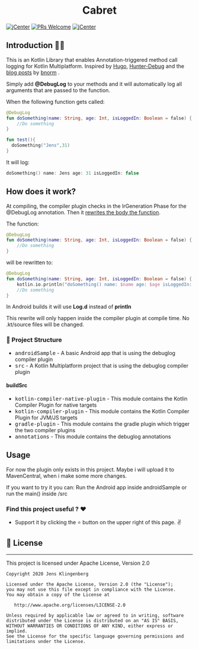 
<h1 align="center"> Cabret </h1>

[![jCenter](https://img.shields.io/badge/Apache-2.0-green.svg
)](https://github.com/Foso/DebugLog/blob/master/LICENSE)
[![PRs Welcome](https://img.shields.io/badge/PRs-welcome-brightgreen.svg?style=flat-square)](http://makeapullrequest.com)
[![jCenter](https://img.shields.io/badge/Kotlin-1.4.20-green.svg
)](https://github.com/Foso/Sheasy/blob/master/LICENSE)



## Introduction 🙋‍♂️

This is an Kotlin Library that enables Annotation-triggered method call logging for Kotlin Multiplatform. Inspired by [Hugo](https://github.com/JakeWharton/hugo), [Hunter-Debug](https://github.com/Leaking/Hunter/blob/master/README_hunter_debug.md) and the [blog posts](https://blog.bnorm.dev/) by [bnorm](https://github.com/bnorm) .

Simply add **@DebugLog** to your methods and it will automatically log all arguments that are passed to the function.

When the following function gets called:

```kotlin
@DebugLog
fun doSomething(name: String, age: Int, isLoggedIn: Boolean = false) {
    //Do something
}

fun test(){
  doSomething("Jens",31)
}
```

It will log:
```kotlin
doSomething() name: Jens age: 31 isLoggedIn: false
```
## How does it work?
At compiling, the compiler plugin checks in the IrGeneration Phase for the @DebugLog annotation. Then it [rewrites the body the function](https://github.com/Foso/DebugLog/blob/6152ffe4a516010a029c2956f8f1ae878712030e/buildSrc/kotlin-plugin/src/main/java/de/jensklingenberg/debuglog/DebugLogTransformer.kt#L90). 

The function:

```kotlin
@DebugLog
fun doSomething(name: String, age: Int, isLoggedIn: Boolean = false) {
    //Do something
}
```

will be rewritten to:

```kotlin
@DebugLog
fun doSomething(name: String, age: Int, isLoggedIn: Boolean = false) {
    kotlin.io.println("doSomething() name: $name age: $age isLoggedIn: $isLoggedIn"
    //Do something
}
```

In Android builds it will use **Log.d** instead of **println**

This rewrite will only happen inside the compiler plugin at compile time. No .kt/source files will be changed.

### 👷 Project Structure
* <kbd>androidSample</kbd> - A basic Android app that is using the debuglog compiler plugin
* <kbd>src</kbd> - A Kotlin Multiplatform project that is using the debuglog compiler plugin


#### buildSrc
 *  <kbd>kotlin-compiler-native-plugin</kbd> - This module contains the Kotlin Compiler Plugin for native targets
 *  <kbd>kotlin-compiler-plugin</kbd> - This module contains the Kotlin Compiler Plugin for JVM/JS targets
 *  <kbd>gradle-plugin</kbd> - This module contains the gradle plugin which trigger the two compiler plugins
 *  <kbd>annotations</kbd> - This module contains the debuglog annotations

## Usage
For now the plugin only exists in this project. Maybe i will upload it to MavenCentral, when i make some more changes.

If you want to try it you can:
Run the Android app inside androidSample or run the main() inside /src

### Find this project useful ? :heart:
* Support it by clicking the :star: button on the upper right of this page. :v:

## 📜 License

-------

This project is licensed under Apache License, Version 2.0

    Copyright 2020 Jens Klingenberg

    Licensed under the Apache License, Version 2.0 (the "License");
    you may not use this file except in compliance with the License.
    You may obtain a copy of the License at

       http://www.apache.org/licenses/LICENSE-2.0

    Unless required by applicable law or agreed to in writing, software
    distributed under the License is distributed on an "AS IS" BASIS,
    WITHOUT WARRANTIES OR CONDITIONS OF ANY KIND, either express or implied.
    See the License for the specific language governing permissions and
    limitations under the License.

